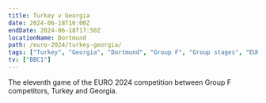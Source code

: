 ```yaml
---
title: Turkey v Georgia
date: 2024-06-18T16:00Z
endDate: 2024-06-18T17:50Z
locationName: Dortmund
path: /euro-2024/turkey-georgia/
tags: ["Turkey", "Georgia", "Dortmund", "Group F", "Group stages", "EURO 2024"]
tv: ["BBC1"]
---
```


The eleventh game of the EURO 2024 competition between Group F competitors, Turkey and Georgia.
